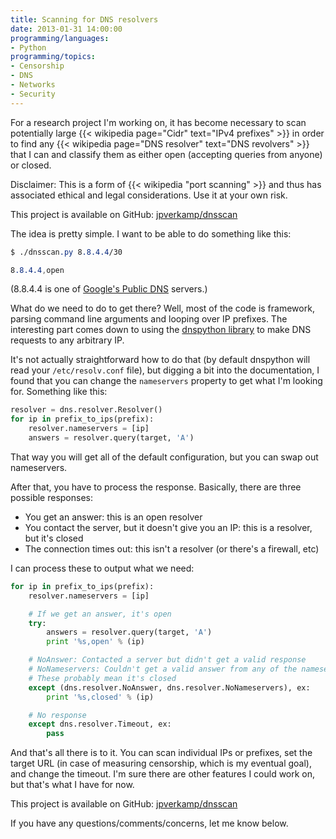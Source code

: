 ```yaml
---
title: Scanning for DNS resolvers
date: 2013-01-31 14:00:00
programming/languages:
- Python
programming/topics:
- Censorship
- DNS
- Networks
- Security
---
```

For a research project I'm working on, it has become necessary to scan potentially large {{< wikipedia page="Cidr" text="IPv4 prefixes" >}} in order to find any {{< wikipedia page="DNS resolver" text="DNS revolvers" >}} that I can and classify them as either open (accepting queries from anyone) or closed.

Disclaimer: This is a form of {{< wikipedia "port scanning" >}} and thus has associated ethical and legal considerations. Use it at your own risk. 

This project is available on GitHub: <a href="https://github.com/jpverkamp/dnsscan" title="GitHub: jpverkamp: dnsscan">jpverkamp/dnsscan</a>

<!--more-->

The idea is pretty simple. I want to be able to do something like this:

```css
$ ./dnsscan.py 8.8.4.4/30    

8.8.4.4,open
```

(8.8.4.4 is one of <a href="https://developers.google.com/speed/public-dns/" title="Google Public DNS">Google's Public DNS</a> servers.)

What do we need to do to get there? Well, most of the code is framework, parsing command line arguments and looping over IP prefixes. The interesting part comes down to using the <a href="http://www.dnspython.org/" title="dnspython home page">dnspython library</a> to make DNS requests to any arbitrary IP. 

It's not actually straightforward how to do that (by default dnspython will read your `/etc/resolv.conf` file), but digging a bit into the documentation, I found that you can change the `nameservers` property to get what I'm looking for. Something like this:

```python
resolver = dns.resolver.Resolver()
for ip in prefix_to_ips(prefix):
    resolver.nameservers = [ip]
    answers = resolver.query(target, 'A')
```

That way you will get all of the default configuration, but you can swap out nameservers.

After that, you have to process the response. Basically, there are three possible responses:


* You get an answer: this is an open resolver
* You contact the server, but it doesn't give you an IP: this is a resolver, but it's closed
* The connection times out: this isn't a resolver (or there's a firewall, etc)


I can process these to output what we need:

```python
for ip in prefix_to_ips(prefix):
    resolver.nameservers = [ip]

    # If we get an answer, it's open
    try:
        answers = resolver.query(target, 'A')
        print '%s,open' % (ip)

    # NoAnswer: Contacted a server but didn't get a valid response
    # NoNameservers: Couldn't get a valid answer from any of the nameservers
    # These probably mean it's closed
    except (dns.resolver.NoAnswer, dns.resolver.NoNameservers), ex:
        print '%s,closed' % (ip)

    # No response
    except dns.resolver.Timeout, ex:
        pass
```

And that's all there is to it. You can scan individual IPs or prefixes, set the target URL (in case of measuring censorship, which is my eventual goal), and change the timeout. I'm sure there are other features I could work on, but that's what I have for now.

This project is available on GitHub: <a href="https://github.com/jpverkamp/dnsscan" title="GitHub: jpverkamp: dnsscan">jpverkamp/dnsscan</a>

If you have any questions/comments/concerns, let me know below.